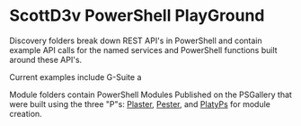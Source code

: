 # ScottD3v PowerShell PlayGround

Discovery folders break down REST API's in PowerShell and contain example API calls for the named services and PowerShell functions built around these API's. 

Current examples include G-Suite a

Module folders contain PowerShell Modules Published on the PSGallery that were built using the three "P"s:  [Plaster](https://github.com/PowerShell/Plaster), [Pester](https://github.com/pester/Pester), and [PlatyPs](https://github.com/PowerShell/platyPS) for module creation. 
